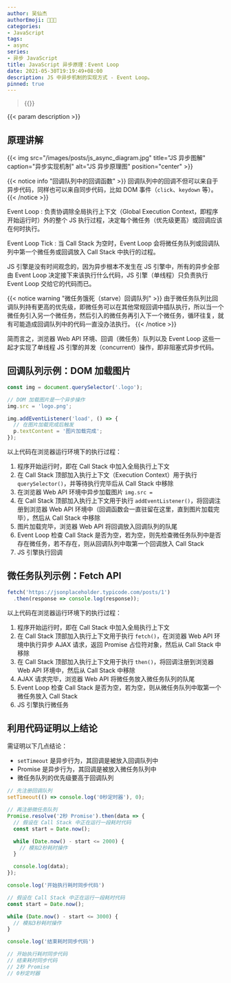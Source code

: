 ```yaml
---
author: 吴仙杰
authorEmoji: 🧑🏻‍💻
categories:
- JavaScript
tags:
- async
series:
- 异步 JavaScript
title: JavaScript 异步原理：Event Loop
date: 2021-05-30T19:19:49+08:00
description: JS 中异步机制的实现方式 - Event Loop。
pinned: true
---
```


> {{<reprint>}}

{{< param description >}}

## 原理讲解

{{< img src="/images/posts/js_async_diagram.jpg" title="JS 异步图解" caption="异步实现机制" alt="JS 异步原理图" position="center" >}}

{{< notice info "回调队列中的回调函数" >}}
回调队列中的回调不但可以来自于异步代码，同样也可以来自同步代码，比如 DOM 事件（`click`、`keydown` 等）。
{{< /notice >}}

Event Loop
: 负责协调除全局执行上下文（Global Execution Context，即程序开始运行时）外的整个 JS 执行过程，决定每个微任务（优先级更高）或回调应该在何时执行。

Event Loop Tick
: 当 Call Stack 为空时，Event Loop 会将微任务队列或回调队列中第一个微任务或回调放入 Call Stack 中执行的过程。

JS 引擎是没有时间观念的，因为异步根本不发生在 JS 引擎中，所有的异步全部由 Event Loop 决定接下来该执行什么代码，JS 引擎（单线程）只负责执行 Event Loop 交给它的代码而已。

{{< notice warning "微任务饿死（starve）回调队列" >}}
由于微任务队列比回调队列持有更高的优先级，即微任务可以在其他常规回调中插队执行，所以当一个微任务引入另一个微任务，然后引入的微任务再引入下一个微任务，循环往复，就有可能造成回调队列中的代码一直没办法执行。
{{< /notice >}}

简而言之，浏览器 Web API 环境、回调（微任务）队列以及 Event Loop 这些一起才实现了单线程 JS 引擎的并发（concurrent）操作，即非阻塞式异步代码。

## 回调队列示例：DOM 加载图片

```js
const img = document.querySelector('.logo');

// DOM 加载图片是一个异步操作
img.src = 'logo.png';

img.addEventListener('load', () => {
  // 在图片加载完成后触发
  p.textContent = '图片加载完成';
});
```

以上代码在浏览器运行环境下的执行过程：

1. 程序开始运行时，即在 Call Stack 中加入全局执行上下文
2. 在 Call Stack 顶部加入执行上下文（Execution Context）用于执行 `querySelector()`，并等待执行完毕后从 Call Stack 中移除
3. 在浏览器 Web API 环境中异步加载图片 `img.src = `
4. 在 Call Stack 顶部加入执行上下文用于执行 `addEventListener()`，将回调注册到浏览器 Web API 环境中（回调函数会一直驻留在这里，直到图片加载完毕），然后从 Call Stack 中移除
5. 图片加载完毕，浏览器 Web API 将回调放入回调队列的队尾
6. Event Loop 检查 Call Stack 是否为空，若为空，则先检查微任务队列中是否存在微任务，若不存在，则从回调队列中取第一个回调放入 Call Stack
7. JS 引擎执行回调

## 微任务队列示例：Fetch API

```js
fetch('https://jsonplaceholder.typicode.com/posts/1')
  .then(response => console.log(response));
```

以上代码在浏览器运行环境下的执行过程：

1. 程序开始运行时，即在 Call Stack 中加入全局执行上下文
2. 在 Call Stack 顶部加入执行上下文用于执行 `fetch()`，在浏览器 Web API 环境中执行异步 AJAX 请求，返回 Promise 占位符对象，然后从 Call Stack 中移除
3. 在 Call Stack 顶部加入执行上下文用于执行 `then()`，将回调注册到浏览器 Web API 环境中，然后从 Call Stack 中移除
4. AJAX 请求完毕，浏览器 Web API 将微任务放入微任务队列的队尾
5. Event Loop 检查 Call Stack 是否为空，若为空，则从微任务队列中取第一个微任务放入 Call Stack
6. JS 引擎执行微任务

## 利用代码证明以上结论

需证明以下几点结论：

- `setTimeout` 是异步行为，其回调是被放入回调队列中
- Promise 是异步行为，其回调是被放入微任务队列中
- 微任务队列的优先级要高于回调队列

```js
// 先注册回调队列
setTimeout(() => console.log('0秒定时器'), 0);

// 再注册微任务队列
Promise.resolve('2秒 Promise').then(data => {
  // 假设在 Call Stack 中正在运行一段耗时代码
  const start = Date.now();

  while (Date.now() - start <= 2000) {
    // 模拟2秒耗时操作
  }

  console.log(data);
});

console.log('开始执行耗时同步代码')

// 假设在 Call Stack 中正在运行一段耗时代码
const start = Date.now();

while (Date.now() - start <= 3000) {
  // 模拟3秒耗时操作
}

console.log('结束耗时同步代码')

// 开始执行耗时同步代码
// 结束耗时同步代码
// 2秒 Promise
// 0秒定时器
```
